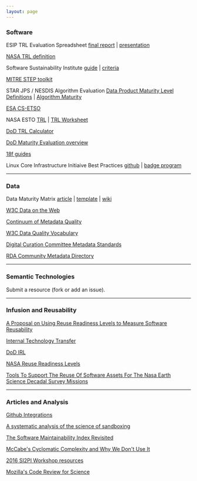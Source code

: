 ```yaml
---
layout: page
---
```


### Software ###

ESIP TRL Evaluation Spreadsheet [final report](http://wiki.esipfed.org/images/7/73/ESIP_Technology_Evaluation_Framework_Recommendations.pdf) \| [presentation](http://wiki.esipfed.org/images/7/7d/ESIP_Technology_Evaluation_Framework_Recommendations_Slides.pdf)

[NASA TRL definition](https://www.nasa.gov/directorates/heo/scan/engineering/technology/txt_accordion1.html)

Software Sustainability Institute [guide](http://www.software.ac.uk/software-evaluation-guide) \| [criteria](http://software.ac.uk/sites/default/files/SSI-SoftwareEvaluationCriteria.pdf)

[MITRE STEP toolkit](http://www2.mitre.org/work/sepo/toolkits/STEP/)

STAR JPS / NESDIS Algorithm Evaluation [Data Product Maturity Level Definitions](http://www.star.nesdis.noaa.gov/jpss/documents/Status/DataProductMaturityLevelDefinitions.pdf) \| [Algorithm Maturity](http://www.star.nesdis.noaa.gov/jpss/AlgorithmMaturity.php)

[ESA CS-ETSO](https://easa.europa.eu/system/files/dfu/CS-ETSO.pdf)

NASA ESTO [TRL](https://esto.nasa.gov/technologists_trl.html) \| [TRL Worksheet](https://esto.nasa.gov/files/TRL_Worksheet_11-30-10.xls)

[DoD TRL Calculator](http://www.dtic.mil/ndia/2003systems/nolte2.pdf)

[DoD Maturity Evaluation overview](http://www.iaeng.org/publication/WCECS2009/WCECS2009_pp1150-1157.pdf)

[18f guides](https://pages.18f.gov/guides/)

Linux Core Infrastructure Initiaive Best Practices [github](https://github.com/linuxfoundation/cii-best-practices-badge) \| [badge program](https://www.coreinfrastructure.org/programs/badge-program)

----------

### Data  ###

Data Maturity Matrix [article](http://datascience.codata.org/articles/abstract/10.2481/dsj.14-049/) \| [template](https://figshare.com/articles/NCDC_CICSNC_SDSMM_Template/1211954) \| [wiki](http://live.commons.esipfed.bluedotapps.org/node/7956)

[W3C Data on the Web](https://www.w3.org/2013/dwbp/wiki/Main_Page)

[Continuum of Metadata Quality](https://ecommons.cornell.edu/handle/1813/7895)

[W3C Data Quality Vocabulary](https://www.w3.org/TR/2015/WD-vocab-dqv-20150625/)

[Digital Curation Committee Metadata Standards](http://www.dcc.ac.uk/resources/metadata-standards)

[RDA Community Metadata Directory](http://rd-alliance.github.io/metadata-directory/)

----------

### Semantic Technologies ###

Submit a resource (fork or add an issue).

----------

### Infusion and Reusability ###

[A Proposal on Using Reuse Readiness Levels to Measure Software Reusability](http://academiccommons.columbia.edu/catalog/ac:180794)

[Internal Technology Transfer](http://www.ics.kth.se/INCOSE/Assesment%20of%20Readiness%20for%20Internal%20Technology%20Transfer.pdf)

[DoD IRL](http://personal.stevens.edu/~bsauser/SysDML/Evolution_Lifecylce_Management_files/Sauser%20INCOSE%202009.pdf)

[NASA Reuse Readiness Levels](https://earthdata.nasa.gov/files/RRLs_v1.0.pdf)

[Tools To Support The Reuse Of Software Assets For The Nasa Earth Science Decadal Survey Missions](http://ntrs.nasa.gov/archive/nasa/casi.ntrs.nasa.gov/20120010312.pdf)

----------

### Articles and Analysis ###

[Github Integrations](https://github.com/integrations) 

[A systematic analysis of the science of sandboxing](https://peerj.com/articles/cs-43/)

[The Software Maintainability Index Revisited](http://static1.1.sqspcdn.com/static/f/702523/9457031/1290003349713/200108-Welker.pdf?token=0hc4bxA%2BnY3KAhFrq0AESeTW0M4%3D)

[McCabe's Cyclomatic Complexity and Why We Don't Use It](https://www.cqse.eu/en/blog/mccabe-cyclomatic-complexity/)

[2016 SI2PI Workshop resources](http://cococubed.asu.edu/si2_pi_workshop_2016/agenda.html)

[Mozilla's Code Review for Science](https://mozillascience.org/code-review-for-science-what-we-learned)
